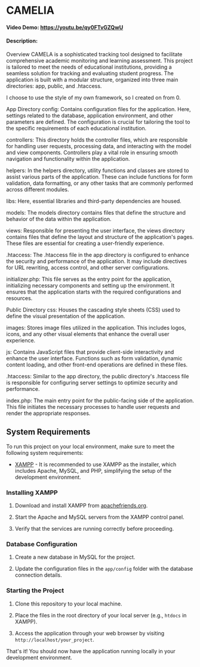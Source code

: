 # CAMELIA
#### Video Demo:  https://youtu.be/qy0FTvGZQwU
#### Description:
Overview
CAMELA is a sophisticated tracking tool designed to facilitate comprehensive academic monitoring and learning assessment. 
This project is tailored to meet the needs of educational institutions, providing a seamless solution for tracking and evaluating student progress. 
The application is built with a modular structure, organized into three main directories: app, public, and .htaccess.

I choose to use the style of my own framework, so I created on from 0.

App Directory
config:
Contains configuration files for the application. Here, settings related to the database, application environment, and other parameters are defined. 
The configuration is crucial for tailoring the tool to the specific requirements of each educational institution.

controllers:
This directory holds the controller files, which are responsible for handling user requests, processing data, and interacting with the model and view components. 
Controllers play a vital role in ensuring smooth navigation and functionality within the application.

helpers:
In the helpers directory, utility functions and classes are stored to assist various parts of the application. 
These can include functions for form validation, data formatting, or any other tasks that are commonly performed across different modules.

libs:
Here, essential libraries and third-party dependencies are housed.

models:
The models directory contains files that define the structure and behavior of the data within the application. 

views:
Responsible for presenting the user interface, the views directory contains files that define the layout and structure of the application's pages. 
These files are essential for creating a user-friendly experience.

.htaccess:
The .htaccess file in the app directory is configured to enhance the security and performance of the application. 
It may include directives for URL rewriting, access control, and other server configurations.

initializer.php:
This file serves as the entry point for the application, initializing necessary components and setting up the environment. 
It ensures that the application starts with the required configurations and resources.

Public Directory
css:
Houses the cascading style sheets (CSS) used to define the visual presentation of the application.

images:
Stores image files utilized in the application. 
This includes logos, icons, and any other visual elements that enhance the overall user experience.

js:
Contains JavaScript files that provide client-side interactivity and enhance the user interface. 
Functions such as form validation, dynamic content loading, and other front-end operations are defined in these files.

.htaccess:
Similar to the app directory, the public directory's .htaccess file is responsible for configuring server settings to optimize security and performance.

index.php:
The main entry point for the public-facing side of the application. 
This file initiates the necessary processes to handle user requests and render the appropriate responses.

## System Requirements

To run this project on your local environment, make sure to meet the following system requirements:

- [XAMPP](https://www.apachefriends.org/index.html) - It is recommended to use XAMPP as the installer, which includes Apache, MySQL, and PHP, simplifying the setup of the development environment.

### Installing XAMPP

1. Download and install XAMPP from [apachefriends.org](https://www.apachefriends.org/index.html).

2. Start the Apache and MySQL servers from the XAMPP control panel.

3. Verify that the services are running correctly before proceeding.

### Database Configuration

1. Create a new database in MySQL for the project.

2. Update the configuration files in the `app/config` folder with the database connection details.

### Starting the Project

1. Clone this repository to your local machine.

2. Place the files in the root directory of your local server (e.g., `htdocs` in XAMPP).

3. Access the application through your web browser by visiting `http://localhost/your_project`.

That's it! You should now have the application running locally in your development environment.

